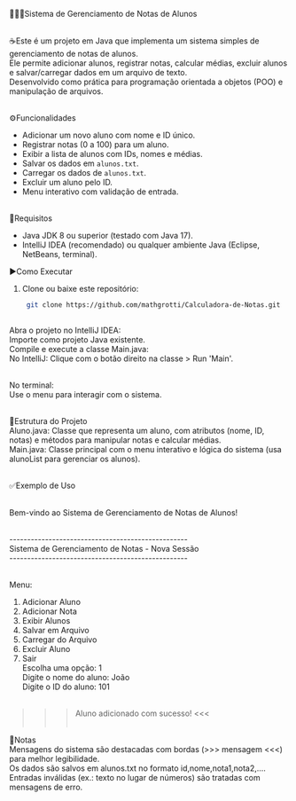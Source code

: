 🧑🏻‍🎓Sistema de Gerenciamento de Notas de Alunos <br><br>
 
  ☕Este é um projeto em Java que implementa um sistema simples de gerenciamento de notas de alunos. <br>
  Ele permite adicionar alunos, registrar notas, calcular médias, excluir alunos e salvar/carregar dados em um arquivo de texto. <br>
  Desenvolvido como prática para programação orientada a objetos (POO) e manipulação de arquivos. <br><br>

⚙️Funcionalidades <br>
  - Adicionar um novo aluno com nome e ID único. <br>
  - Registrar notas (0 a 100) para um aluno. <br>
  - Exibir a lista de alunos com IDs, nomes e médias. <br>
  - Salvar os dados em `alunos.txt`. <br>
  - Carregar os dados de `alunos.txt`. <br>
  - Excluir um aluno pelo ID. <br>
  - Menu interativo com validação de entrada. <br><br>

📲Requisitos <br>
  - Java JDK 8 ou superior (testado com Java 17). <br>
  - IntelliJ IDEA (recomendado) ou qualquer ambiente Java (Eclipse, NetBeans, terminal).

▶️Como Executar <br>
1. Clone ou baixe este repositório: <br>
   ```bash <br>
    git clone https://github.com/mathgrotti/Calculadora-de-Notas.git
     
  Abra o projeto no IntelliJ IDEA: <br>
  Importe como projeto Java existente. <br>
  Compile e execute a classe Main.java: <br>
  No IntelliJ: Clique com o botão direito na classe > Run 'Main'. <br><br>

  No terminal: <br> 
  Use o menu para interagir com o sistema. <br><br>

🧱Estrutura do Projeto <br>
  Aluno.java: Classe que representa um aluno, com atributos (nome, ID, notas) e métodos para manipular notas e calcular médias. <br>
  Main.java: Classe principal com o menu interativo e lógica do sistema (usa alunoList para gerenciar os alunos). <br><br>

✅Exemplo de Uso <br> <br>

  Bem-vindo ao Sistema de Gerenciamento de Notas de Alunos! <br> <br>
  
  -------------------------------------------------- <br>
  Sistema de Gerenciamento de Notas - Nova Sessão <br>
  -------------------------------------------------- <br> <br>
  
  Menu: <br>
  1. Adicionar Aluno <br>
  2. Adicionar Nota <br>
  3. Exibir Alunos <br>
  4. Salvar em Arquivo <br>
  5. Carregar do Arquivo <br>
  6. Excluir Aluno <br>
  7. Sair <br>
  Escolha uma opção: 1 <br>
  Digite o nome do aluno: João <br>
  Digite o ID do aluno: 101 <br><br>
  
  >>> Aluno adicionado com sucesso! <<< <br><br>

📝Notas <br>
  Mensagens do sistema são destacadas com bordas (>>> mensagem <<<) para melhor legibilidade. <br>
  Os dados são salvos em alunos.txt no formato id,nome,nota1,nota2,.... <br>
  Entradas inválidas (ex.: texto no lugar de números) são tratadas com mensagens de erro.
